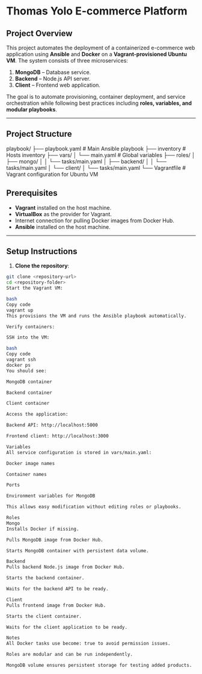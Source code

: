 # Thomas Yolo E-commerce Platform

## Project Overview

This project automates the deployment of a containerized e-commerce web application using **Ansible** and **Docker** on a **Vagrant-provisioned Ubuntu VM**. The system consists of three microservices:

1. **MongoDB** – Database service.
2. **Backend** – Node.js API server.
3. **Client** – Frontend web application.

The goal is to automate provisioning, container deployment, and service orchestration while following best practices including **roles, variables, and modular playbooks**.

---

## Project Structure

playbook/
├── playbook.yaml # Main Ansible playbook
├── inventory # Hosts inventory
├── vars/
│ └── main.yaml # Global variables
├── roles/
│ ├── mongo/
│ │ └── tasks/main.yaml
│ ├── backend/
│ │ └── tasks/main.yaml
│ └── client/
│ └── tasks/main.yaml
└── Vagrantfile # Vagrant configuration for Ubuntu VM


## Prerequisites

- **Vagrant** installed on the host machine.
- **VirtualBox** as the provider for Vagrant.
- Internet connection for pulling Docker images from Docker Hub.
- **Ansible** installed on the host machine.

---

## Setup Instructions

1. **Clone the repository**:

```bash
git clone <repository-url>
cd <repository-folder>
Start the Vagrant VM:

bash
Copy code
vagrant up
This provisions the VM and runs the Ansible playbook automatically.

Verify containers:

SSH into the VM:

bash
Copy code
vagrant ssh
docker ps
You should see:

MongoDB container

Backend container

Client container

Access the application:

Backend API: http://localhost:5000

Frontend client: http://localhost:3000

Variables
All service configuration is stored in vars/main.yaml:

Docker image names

Container names

Ports

Environment variables for MongoDB

This allows easy modification without editing roles or playbooks.

Roles
Mongo
Installs Docker if missing.

Pulls MongoDB image from Docker Hub.

Starts MongoDB container with persistent data volume.

Backend
Pulls backend Node.js image from Docker Hub.

Starts the backend container.

Waits for the backend API to be ready.

Client
Pulls frontend image from Docker Hub.

Starts the client container.

Waits for the client application to be ready.

Notes
All Docker tasks use become: true to avoid permission issues.

Roles are modular and can be run independently.

MongoDB volume ensures persistent storage for testing added products.